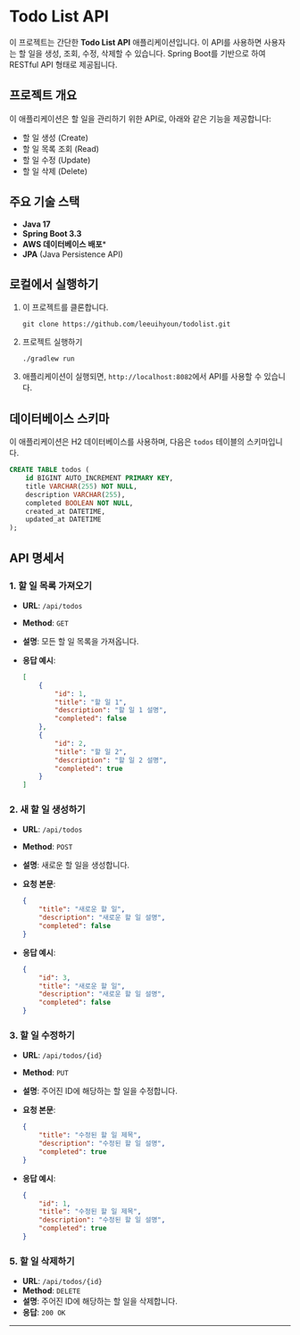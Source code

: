 # Todo List API

이 프로젝트는 간단한 **Todo List API** 애플리케이션입니다. 이 API를 사용하면 사용자는 할 일을 생성, 조회, 수정, 삭제할 수 있습니다. Spring Boot를 기반으로 하여 RESTful API 형태로 제공됩니다.

## 프로젝트 개요

이 애플리케이션은 할 일을 관리하기 위한 API로, 아래와 같은 기능을 제공합니다:
- 할 일 생성 (Create)
- 할 일 목록 조회 (Read)
- 할 일 수정 (Update)
- 할 일 삭제 (Delete)

## 주요 기술 스택

- **Java 17**
- **Spring Boot 3.3**
- **AWS 데이터베이스 배포***
- **JPA** (Java Persistence API)

## 로컬에서 실행하기

1. 이 프로젝트를 클론합니다.

    ```
    git clone https://github.com/leeuihyoun/todolist.git
    ```

2. 프로젝트 실행하기
 
    ```
    ./gradlew run  
    ```

5. 애플리케이션이 실행되면, `http://localhost:8082`에서 API를 사용할 수 있습니다.

## 데이터베이스 스키마

이 애플리케이션은 H2 데이터베이스를 사용하며, 다음은 `todos` 테이블의 스키마입니다.

```sql
CREATE TABLE todos (
    id BIGINT AUTO_INCREMENT PRIMARY KEY,
    title VARCHAR(255) NOT NULL,
    description VARCHAR(255),
    completed BOOLEAN NOT NULL,
    created_at DATETIME,
    updated_at DATETIME
);
```

## API 명세서

### 1. **할 일 목록 가져오기**

- **URL**: `/api/todos`
- **Method**: `GET`
- **설명**: 모든 할 일 목록을 가져옵니다.
- **응답 예시**:

    ```json
    [
        {
            "id": 1,
            "title": "할 일 1",
            "description": "할 일 1 설명",
            "completed": false
        },
        {
            "id": 2,
            "title": "할 일 2",
            "description": "할 일 2 설명",
            "completed": true
        }
    ]
    ```


### 2. **새 할 일 생성하기**

- **URL**: `/api/todos`
- **Method**: `POST`
- **설명**: 새로운 할 일을 생성합니다.
- **요청 본문**:

    ```json
    {
        "title": "새로운 할 일",
        "description": "새로운 할 일 설명",
        "completed": false
    }
    ```

- **응답 예시**:

    ```json
    {
        "id": 3,
        "title": "새로운 할 일",
        "description": "새로운 할 일 설명",
        "completed": false
    }
    ```

### 3. **할 일 수정하기**

- **URL**: `/api/todos/{id}`
- **Method**: `PUT`
- **설명**: 주어진 ID에 해당하는 할 일을 수정합니다.
- **요청 본문**:

    ```json
    {
        "title": "수정된 할 일 제목",
        "description": "수정된 할 일 설명",
        "completed": true
    }
    ```

- **응답 예시**:

    ```json
    {
        "id": 1,
        "title": "수정된 할 일 제목",
        "description": "수정된 할 일 설명",
        "completed": true
    }
    ```

### 5. **할 일 삭제하기**

- **URL**: `/api/todos/{id}`
- **Method**: `DELETE`
- **설명**: 주어진 ID에 해당하는 할 일을 삭제합니다.
- **응답**: `200 OK`

---


